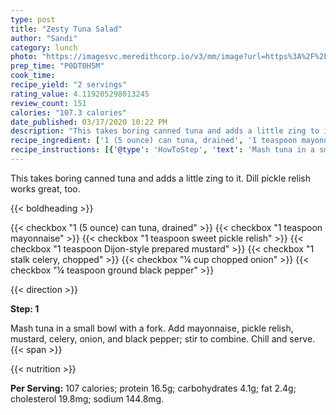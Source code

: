 ```yaml
---
type: post
title: "Zesty Tuna Salad"
author: "Sandi"
category: lunch
photo: "https://imagesvc.meredithcorp.io/v3/mm/image?url=https%3A%2F%2Fimages.media-allrecipes.com%2Fuserphotos%2F45363.jpg"
prep_time: "P0DT0H5M"
cook_time: 
recipe_yield: "2 servings"
rating_value: 4.119205298013245
review_count: 151
calories: "107.3 calories"
date_published: 03/17/2020 10:22 PM
description: "This takes boring canned tuna and adds a little zing to it.  Dill pickle relish works great, too."
recipe_ingredient: ['1 (5 ounce) can tuna, drained', '1 teaspoon mayonnaise', '1 teaspoon sweet pickle relish', '1 teaspoon Dijon-style prepared mustard', '1 stalk celery, chopped', '¼ cup chopped onion', '¼ teaspoon ground black pepper']
recipe_instructions: [{'@type': 'HowToStep', 'text': 'Mash tuna in a small bowl with a fork.  Add mayonnaise, pickle relish, mustard, celery, onion, and black pepper; stir to combine.  Chill and serve.\n'}]
---
```


This takes boring canned tuna and adds a little zing to it.  Dill pickle relish works great, too. 

{{< boldheading >}}

{{< checkbox "1 (5 ounce) can tuna, drained" >}}
{{< checkbox "1 teaspoon mayonnaise" >}}
{{< checkbox "1 teaspoon sweet pickle relish" >}}
{{< checkbox "1 teaspoon Dijon-style prepared mustard" >}}
{{< checkbox "1 stalk celery, chopped" >}}
{{< checkbox "¼ cup chopped onion" >}}
{{< checkbox "¼ teaspoon ground black pepper" >}}


{{< direction >}}

**Step: 1**

Mash tuna in a small bowl with a fork.  Add mayonnaise, pickle relish, mustard, celery, onion, and black pepper; stir to combine.  Chill and serve.{{< span >}}

{{< nutrition >}}

**Per Serving:** 107 calories; protein 16.5g; carbohydrates 4.1g; fat 2.4g; cholesterol 19.8mg; sodium 144.8mg.